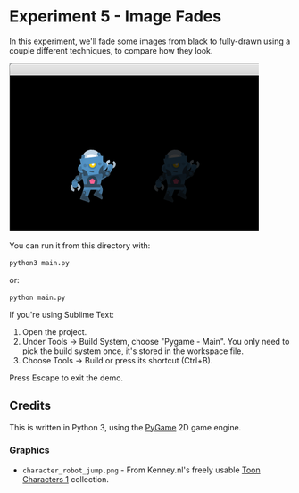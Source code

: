 # Experiment 5 - Image Fades

In this experiment, we'll fade some images from black to fully-drawn using a
couple different techniques, to compare how they look.

![Experiment 5 - Image Fades](experiment-5.png)

You can run it from this directory with:

```sh
python3 main.py
```

or:

```sh
python main.py
```

If you're using Sublime Text:

1. Open the project.
1. Under Tools -> Build System, choose "Pygame - Main". You only need to pick
   the build system once, it's stored in the workspace file.
1. Choose Tools -> Build or press its shortcut (Ctrl+B).

Press Escape to exit the demo.

## Credits

This is written in Python 3, using the [PyGame](https://www.pygame.org/news) 2D
game engine.

### Graphics

* `character_robot_jump.png` - From Kenney.nl's freely usable
  [Toon Characters 1](https://kenney.nl/assets/toon-characters-1) collection.
